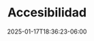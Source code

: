---
weight: 700
title: "Accesibilidad"
description: "Accesibilidad e Inclusión."
aliases:
    - ../guides/accesibility
icon: "heart_plus"
lead: ""
date: "2025-01-17T18:36:23-06:00"
lastmod: "2025-01-17T18:36:23-06:00"
draft: false
images: []
---